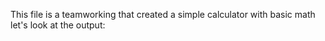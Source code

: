 This file is a teamworking that created a simple calculator with basic math let's look at the output:

